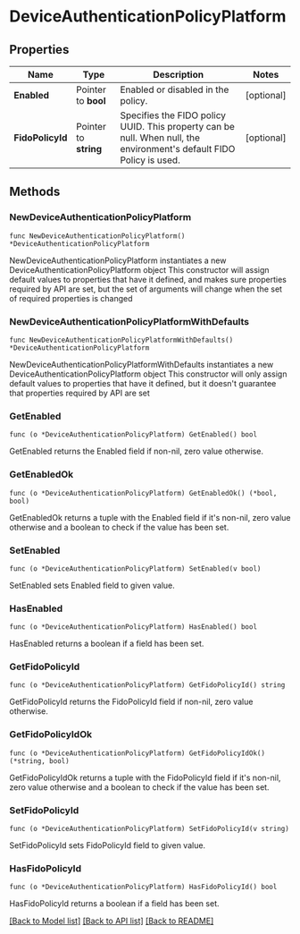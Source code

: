 # DeviceAuthenticationPolicyPlatform

## Properties

Name | Type | Description | Notes
------------ | ------------- | ------------- | -------------
**Enabled** | Pointer to **bool** | Enabled or disabled in the policy. | [optional] 
**FidoPolicyId** | Pointer to **string** | Specifies the FIDO policy UUID. This property can be null. When null, the environment&#39;s default FIDO Policy is used. | [optional] 

## Methods

### NewDeviceAuthenticationPolicyPlatform

`func NewDeviceAuthenticationPolicyPlatform() *DeviceAuthenticationPolicyPlatform`

NewDeviceAuthenticationPolicyPlatform instantiates a new DeviceAuthenticationPolicyPlatform object
This constructor will assign default values to properties that have it defined,
and makes sure properties required by API are set, but the set of arguments
will change when the set of required properties is changed

### NewDeviceAuthenticationPolicyPlatformWithDefaults

`func NewDeviceAuthenticationPolicyPlatformWithDefaults() *DeviceAuthenticationPolicyPlatform`

NewDeviceAuthenticationPolicyPlatformWithDefaults instantiates a new DeviceAuthenticationPolicyPlatform object
This constructor will only assign default values to properties that have it defined,
but it doesn't guarantee that properties required by API are set

### GetEnabled

`func (o *DeviceAuthenticationPolicyPlatform) GetEnabled() bool`

GetEnabled returns the Enabled field if non-nil, zero value otherwise.

### GetEnabledOk

`func (o *DeviceAuthenticationPolicyPlatform) GetEnabledOk() (*bool, bool)`

GetEnabledOk returns a tuple with the Enabled field if it's non-nil, zero value otherwise
and a boolean to check if the value has been set.

### SetEnabled

`func (o *DeviceAuthenticationPolicyPlatform) SetEnabled(v bool)`

SetEnabled sets Enabled field to given value.

### HasEnabled

`func (o *DeviceAuthenticationPolicyPlatform) HasEnabled() bool`

HasEnabled returns a boolean if a field has been set.

### GetFidoPolicyId

`func (o *DeviceAuthenticationPolicyPlatform) GetFidoPolicyId() string`

GetFidoPolicyId returns the FidoPolicyId field if non-nil, zero value otherwise.

### GetFidoPolicyIdOk

`func (o *DeviceAuthenticationPolicyPlatform) GetFidoPolicyIdOk() (*string, bool)`

GetFidoPolicyIdOk returns a tuple with the FidoPolicyId field if it's non-nil, zero value otherwise
and a boolean to check if the value has been set.

### SetFidoPolicyId

`func (o *DeviceAuthenticationPolicyPlatform) SetFidoPolicyId(v string)`

SetFidoPolicyId sets FidoPolicyId field to given value.

### HasFidoPolicyId

`func (o *DeviceAuthenticationPolicyPlatform) HasFidoPolicyId() bool`

HasFidoPolicyId returns a boolean if a field has been set.


[[Back to Model list]](../README.md#documentation-for-models) [[Back to API list]](../README.md#documentation-for-api-endpoints) [[Back to README]](../README.md)


